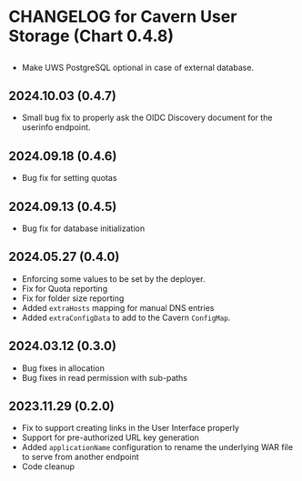 # CHANGELOG for Cavern User Storage (Chart 0.4.8)

##
- Make UWS PostgreSQL optional in case of external database.

## 2024.10.03 (0.4.7)
- Small bug fix to properly ask the OIDC Discovery document for the userinfo endpoint.

## 2024.09.18 (0.4.6)
- Bug fix for setting quotas

## 2024.09.13 (0.4.5)
- Bug fix for database initialization

## 2024.05.27 (0.4.0)
- Enforcing some values to be set by the deployer.
- Fix for Quota reporting
- Fix for folder size reporting
- Added `extraHosts` mapping for manual DNS entries
- Added `extraConfigData` to add to the Cavern `ConfigMap`.

## 2024.03.12 (0.3.0)
- Bug fixes in allocation
- Bug fixes in read permission with sub-paths

## 2023.11.29 (0.2.0)
- Fix to support creating links in the User Interface properly
- Support for pre-authorized URL key generation
- Added `applicationName` configuration to rename the underlying WAR file to serve from another endpoint
- Code cleanup
